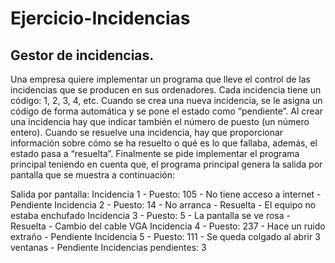 # Ejercicio-Incidencias

## Gestor de incidencias.
Una empresa quiere implementar un programa que lleve el control de las incidencias que se producen en sus ordenadores. Cada incidencia tiene un código: 1, 2, 3, 4, etc. Cuando se crea una nueva incidencia, se le asigna un código de forma automática y se pone el estado como “pendiente”. Al crear una incidencia hay que indicar también el número de puesto (un número entero). Cuando se resuelve una incidencia, hay que proporcionar información sobre cómo se ha resuelto o qué es lo que fallaba, además, el estado pasa a “resuelta”. Finalmente se pide implementar el programa principal teniendo en cuenta que, el programa principal genera la salida por pantalla que se muestra a continuación:

Salida por pantalla:
Incidencia 1 - Puesto: 105 - No tiene acceso a internet - Pendiente
Incidencia 2 - Puesto: 14 - No arranca - Resuelta - El equipo no estaba enchufado
Incidencia 3 - Puesto: 5 - La pantalla se ve rosa - Resuelta - Cambio del cable VGA
Incidencia 4 - Puesto: 237 - Hace un ruido extraño - Pendiente
Incidencia 5 - Puesto: 111 - Se queda colgado al abrir 3 ventanas - Pendiente
Incidencias pendientes: 3
